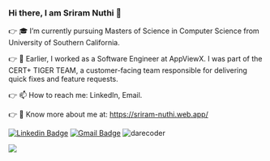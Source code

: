 ### Hi there, I am Sriram Nuthi 👋

<!--
**Nuthi-Sriram/Nuthi-Sriram** is a ✨ _special_ ✨ repository because its `README.md` (this file) appears on your GitHub profile.

Here are some ideas to get you started:

- 🔭 I’m currently working on ...
- 🌱 I’m currently learning ...
- 👯 I’m looking to collaborate on ...
- 🤔 I’m looking for help with ...
- 💬 Ask me about ...
- 📫 How to reach me: ...
- 😄 Pronouns: ...
- ⚡ Fun fact: ...
-->

:point_right: 🎓 I’m currently pursuing Masters of Science in Computer Science from University of Southern California.

:point_right: 🌱 Earlier, I worked as a Software Engineer at AppViewX. I was part of the CERT+ TIGER TEAM, a customer-facing team responsible for delivering quick fixes and feature requests.

:point_right: 📫 How to reach me: LinkedIn, Email.

:point_right: 🔭 Know more about me at: https://sriram-nuthi.web.app/

[![Linkedin Badge](https://img.shields.io/badge/-SriramNuthi-blue?style=flat-square&logo=Linkedin&logoColor=white&link=https://www.linkedin.com/in/sriramnuthi/)](https://www.linkedin.com/in/sriramnuthi/)
[![Gmail Badge](https://img.shields.io/badge/nuthi@usc.edu-c14438?style=flat-square&logo=Gmail&logoColor=white&link=mailto:nuthi@usc.edu)](mailto:nuthi@usc.edu)
<img src="https://komarev.com/ghpvc/?username=nuthi-sriram" alt="darecoder"/>

<img src="https://github-readme-stats.vercel.app/api?username=nuthi-sriram&&show_icons=true&title_color=ffffff&icon_color=bb2acf&text_color=daf7dc&bg_color=191919">
